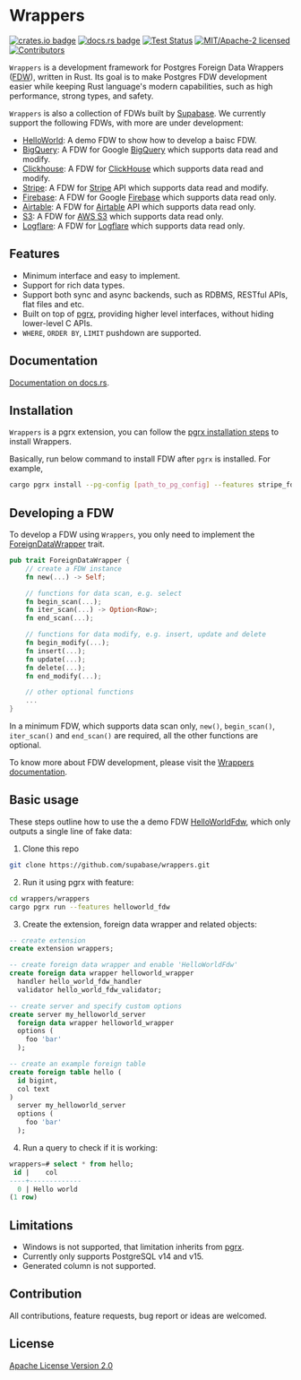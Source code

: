 # Wrappers

[![crates.io badge](https://img.shields.io/crates/v/supabase-wrappers.svg)](https://crates.io/crates/supabase-wrappers)
[![docs.rs badge](https://docs.rs/supabase-wrappers/badge.svg)](https://docs.rs/supabase-wrappers)
[![Test Status](https://img.shields.io/github/actions/workflow/status/supabase/wrappers/test_wrappers.yml?branch=main&label=test)](https://github.com/supabase/wrappers/actions/workflows/test_wrappers.yml)
[![MIT/Apache-2 licensed](https://img.shields.io/crates/l/supabase-wrappers.svg)](./LICENSE)
[![Contributors](https://img.shields.io/github/contributors/supabase/wrappers)](https://github.com/supabase/wrappers/graphs/contributors)

`Wrappers` is a development framework for Postgres Foreign Data Wrappers ([FDW](https://wiki.postgresql.org/wiki/Foreign_data_wrappers)), written in Rust. Its goal is to make Postgres FDW development easier while keeping Rust language's modern capabilities, such as high performance, strong types, and safety.

`Wrappers` is also a collection of FDWs built by [Supabase](https://www.supabase.com). We currently support the following FDWs, with more are under development:

- [HelloWorld](https://github.com/supabase/wrappers/tree/main/wrappers/src/fdw/helloworld_fdw): A demo FDW to show how to develop a baisc FDW.
- [BigQuery](https://github.com/supabase/wrappers/tree/main/wrappers/src/fdw/bigquery_fdw): A FDW for Google [BigQuery](https://cloud.google.com/bigquery) which supports data read and modify.
- [Clickhouse](https://github.com/supabase/wrappers/tree/main/wrappers/src/fdw/clickhouse_fdw): A FDW for [ClickHouse](https://clickhouse.com/) which supports data read and modify.
- [Stripe](https://github.com/supabase/wrappers/tree/main/wrappers/src/fdw/stripe_fdw): A FDW for [Stripe](https://stripe.com/) API which supports data read and modify.
- [Firebase](https://github.com/supabase/wrappers/tree/main/wrappers/src/fdw/firebase_fdw): A FDW for Google [Firebase](https://firebase.google.com/) which supports data read only.
- [Airtable](https://github.com/supabase/wrappers/tree/main/wrappers/src/fdw/airtable_fdw): A FDW for [Airtable](https://airtable.com/) API which supports data read only.
- [S3](https://github.com/supabase/wrappers/tree/main/wrappers/src/fdw/s3_fdw): A FDW for [AWS S3](https://aws.amazon.com/s3/) which supports data read only.
- [Logflare](https://github.com/supabase/wrappers/tree/main/wrappers/src/fdw/logflare_fdw): A FDW for [Logflare](https://logflare.app/) which supports data read only.

## Features

- Minimum interface and easy to implement.
- Support for rich data types.
- Support both sync and async backends, such as RDBMS, RESTful APIs, flat files and etc.
- Built on top of [pgrx](https://github.com/tcdi/pgrx), providing higher level interfaces, without hiding lower-level C APIs.
- `WHERE`, `ORDER BY`, `LIMIT` pushdown are supported.

## Documentation

[Documentation on docs.rs](https://docs.rs/supabase-wrappers/latest/supabase_wrappers/).

## Installation

`Wrappers` is a pgrx extension, you can follow the [pgrx installation steps](https://github.com/tcdi/pgrx#system-requirements) to install Wrappers.

Basically, run below command to install FDW after `pgrx` is installed. For example,

```bash
cargo pgrx install --pg-config [path_to_pg_config] --features stripe_fdw
```

## Developing a FDW

To develop a FDW using `Wrappers`, you only need to implement the [ForeignDataWrapper](https://github.com/supabase/wrappers/blob/main/supabase-wrappers/src/interface.rs) trait.

```rust
pub trait ForeignDataWrapper {
    // create a FDW instance
    fn new(...) -> Self;

    // functions for data scan, e.g. select
    fn begin_scan(...);
    fn iter_scan(...) -> Option<Row>;
    fn end_scan(...);

    // functions for data modify, e.g. insert, update and delete
    fn begin_modify(...);
    fn insert(...);
    fn update(...);
    fn delete(...);
    fn end_modify(...);

    // other optional functions
    ...
}
```

In a minimum FDW, which supports data scan only, `new()`, `begin_scan()`, `iter_scan()` and `end_scan()` are required, all the other functions are optional.

To know more about FDW development, please visit the [Wrappers documentation](https://docs.rs/supabase-wrappers/latest/supabase_wrappers/).

## Basic usage

These steps outline how to use the a demo FDW [HelloWorldFdw](https://github.com/supabase/wrappers/tree/main/wrappers/src/fdw/helloworld_fdw), which only outputs a single line of fake data:

1. Clone this repo

```bash
git clone https://github.com/supabase/wrappers.git
```

2. Run it using pgrx with feature:

```bash
cd wrappers/wrappers
cargo pgrx run --features helloworld_fdw
```

3. Create the extension, foreign data wrapper and related objects:

```sql
-- create extension
create extension wrappers;

-- create foreign data wrapper and enable 'HelloWorldFdw'
create foreign data wrapper helloworld_wrapper
  handler hello_world_fdw_handler
  validator hello_world_fdw_validator;

-- create server and specify custom options
create server my_helloworld_server
  foreign data wrapper helloworld_wrapper
  options (
    foo 'bar'
  );

-- create an example foreign table
create foreign table hello (
  id bigint,
  col text
)
  server my_helloworld_server
  options (
    foo 'bar'
  );
```

4. Run a query to check if it is working:

```sql
wrappers=# select * from hello;
 id |    col
----+-------------
  0 | Hello world
(1 row)
```

## Limitations

- Windows is not supported, that limitation inherits from [pgrx](https://github.com/tcdi/pgrx).
- Currently only supports PostgreSQL v14 and v15.
- Generated column is not supported.

## Contribution

All contributions, feature requests, bug report or ideas are welcomed.

## License

[Apache License Version 2.0](./LICENSE)

